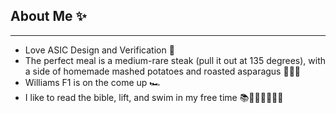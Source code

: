## About Me ✨
---
* Love ASIC Design and Verification 🔲
* The perfect meal is a medium-rare steak (pull it out at 135 degrees), with a side of homemade mashed potatoes and roasted asparagus 🥩🥔🌿
* Williams F1 is on the come up 🏎️
* I like to read the bible, lift, and swim in my free time 📚🏋🏻‍♂️🏊🏻‍♂️

<!---

--->
